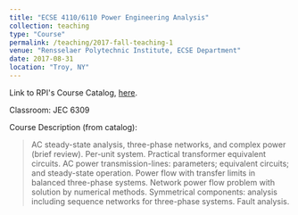 ```yaml
---
title: "ECSE 4110/6110 Power Engineering Analysis"
collection: teaching
type: "Course"
permalink: /teaching/2017-fall-teaching-1
venue: "Rensselaer Polytechnic Institute, ECSE Department"
date: 2017-08-31
location: "Troy, NY"
---
```

Link to RPI's Course Catalog, [here](http://catalog.rpi.edu/search_advanced.php?cur_cat_oid=15&search_database=Search&search_db=Search&cpage=1&ecpage=1&ppage=1&spage=1&tpage=1&location=3&filter%5Bkeyword%5D=ecse+4110&filter%5Bexact_match%5D=1).

Classroom: JEC 6309

Course Description (from catalog):
> AC steady-state analysis, three-phase networks, and complex power (brief review). Per-unit system. Practical transformer equivalent circuits. AC power transmission-lines: parameters; equivalent circuits; and steady-state operation. Power flow with transfer limits in balanced three-phase systems. Network power flow problem with solution by numerical methods. Symmetrical components: analysis including sequence networks for three-phase systems. Fault analysis.
